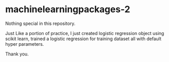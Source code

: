 # machinelearningpackages-2

Nothing special in this repository.

Just Like a portion of practice, I just created logistic regression object using scikit learn, trained a logistic regression for training dataset all with default hyper parameters.

Thank you.

